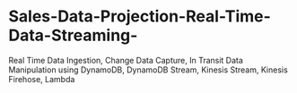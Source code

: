 # Sales-Data-Projection-Real-Time-Data-Streaming-
Real Time Data Ingestion, Change Data Capture, In Transit Data Manipulation using DynamoDB, DynamoDB Stream, Kinesis Stream, Kinesis Firehose, Lambda
